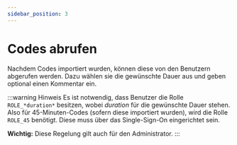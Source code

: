 ```yaml
---
sidebar_position: 3
---
```


# Codes abrufen

Nachdem Codes importiert wurden, können diese von den Benutzern abgerufen werden. Dazu wählen sie
die gewünschte Dauer aus und geben optional einen Kommentar ein.

:::warning Hinweis
Es ist notwendig, dass Benutzer die Rolle `ROLE_*duration*` besitzen, wobei *duration* für die gewünschte
Dauer stehen. Also für 45-Minuten-Codes (sofern diese importiert wurden), wird die Rolle `ROLE_45` benötigt.
Diese muss über das Single-Sign-On eingerichtet sein.

**Wichtig:** Diese Regelung gilt auch für den Administrator.
:::